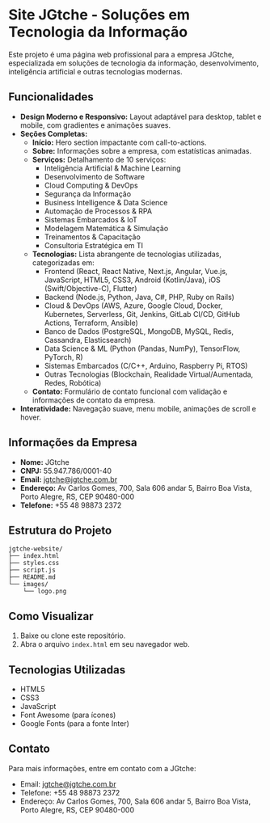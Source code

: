 # Site JGtche - Soluções em Tecnologia da Informação

Este projeto é uma página web profissional para a empresa JGtche, especializada em soluções de tecnologia da informação, desenvolvimento, inteligência artificial e outras tecnologias modernas.

## Funcionalidades

- **Design Moderno e Responsivo:** Layout adaptável para desktop, tablet e mobile, com gradientes e animações suaves.
- **Seções Completas:**
    - **Início:** Hero section impactante com call-to-actions.
    - **Sobre:** Informações sobre a empresa, com estatísticas animadas.
    - **Serviços:** Detalhamento de 10 serviços:
        - Inteligência Artificial & Machine Learning
        - Desenvolvimento de Software
        - Cloud Computing & DevOps
        - Segurança da Informação
        - Business Intelligence & Data Science
        - Automação de Processos & RPA
        - Sistemas Embarcados & IoT
        - Modelagem Matemática & Simulação
        - Treinamentos & Capacitação
        - Consultoria Estratégica em TI
    - **Tecnologias:** Lista abrangente de tecnologias utilizadas, categorizadas em:
        - Frontend (React, React Native, Next.js, Angular, Vue.js, JavaScript, HTML5, CSS3, Android (Kotlin/Java), iOS (Swift/Objective-C), Flutter)
        - Backend (Node.js, Python, Java, C#, PHP, Ruby on Rails)
        - Cloud & DevOps (AWS, Azure, Google Cloud, Docker, Kubernetes, Serverless, Git, Jenkins, GitLab CI/CD, GitHub Actions, Terraform, Ansible)
        - Banco de Dados (PostgreSQL, MongoDB, MySQL, Redis, Cassandra, Elasticsearch)
        - Data Science & ML (Python (Pandas, NumPy), TensorFlow, PyTorch, R)
        - Sistemas Embarcados (C/C++, Arduino, Raspberry Pi, RTOS)
        - Outras Tecnologias (Blockchain, Realidade Virtual/Aumentada, Redes, Robótica)
    - **Contato:** Formulário de contato funcional com validação e informações de contato da empresa.
- **Interatividade:** Navegação suave, menu mobile, animações de scroll e hover.

## Informações da Empresa

- **Nome:** JGtche
- **CNPJ:** 55.947.786/0001-40
- **Email:** jgtche@jgtche.com.br
- **Endereço:** Av Carlos Gomes, 700, Sala 606 andar 5, Bairro Boa Vista, Porto Alegre, RS, CEP 90480-000
- **Telefone:** +55 48 98873 2372

## Estrutura do Projeto

```
jgtche-website/
├── index.html
├── styles.css
├── script.js
├── README.md
└── images/
    └── logo.png
```

## Como Visualizar

1.  Baixe ou clone este repositório.
2.  Abra o arquivo `index.html` em seu navegador web.

## Tecnologias Utilizadas

- HTML5
- CSS3
- JavaScript
- Font Awesome (para ícones)
- Google Fonts (para a fonte Inter)

## Contato

Para mais informações, entre em contato com a JGtche:

- Email: jgtche@jgtche.com.br
- Telefone: +55 48 98873 2372
- Endereço: Av Carlos Gomes, 700, Sala 606 andar 5, Bairro Boa Vista, Porto Alegre, RS, CEP 90480-000
